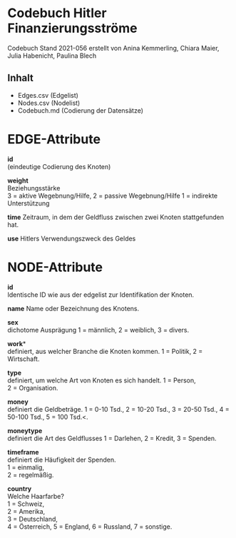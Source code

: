 # Codebuch Hitler Finanzierungsströme #
Codebuch Stand 2021-056
erstellt von Anina Kemmerling, Chiara Maier, Julia Habenicht, Paulina Blech

## Inhalt
- Edges.csv (Edgelist)
- Nodes.csv (Nodelist)
- Codebuch.md (Codierung der Datensätze)

# EDGE-Attribute

**id**  
(eindeutige Codierung des Knoten)   

**weight**  
Beziehungsstärke  
3 = aktive Wegebnung/Hilfe, 
2 = passive Wegebnung/Hilfe
1 = indirekte Unterstützung

**time**
Zeitraum, in dem der Geldfluss zwischen zwei Knoten stattgefunden hat.

**use**
Hitlers Verwendungszweck des Geldes

# NODE-Attribute  
  
**id**  
Identische ID wie aus der edgelist zur Identifikation der Knoten. 

**name**
Name oder Bezeichnung des Knotens.

**sex**    
dichotome Ausprägung
1 = männlich,
2 = weiblich,
3 = divers.
  
**work***    
definiert, aus welcher Branche die Knoten kommen.
1 = Politik, 
2 = Wirtschaft.

**type**   
definiert, um welche Art von Knoten es sich handelt.
1 = Person,  
2 = Organisation.    

**money**    
definiert die Geldbeträge.
1 = 0-10 Tsd.,
2 = 10-20 Tsd.,
3 = 20-50 Tsd.,
4 = 50-100 Tsd.,
5 = 100 Tsd.<.
  
**moneytype**    
definiert die Art des Geldflusses 
1 = Darlehen, 
2 = Kredit,
3 = Spenden.
  
**timeframe**    
definiert die Häufigkeit der Spenden.  
1 = einmalig,   
2 = regelmäßig.   

**country**  
Welche Haarfarbe?  
1 = Schweiz,      
2 = Amerika,   
3 = Deutschland,    
4 = Österreich,
5 = England,
6 = Russland,
7 = sonstige.

##
